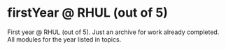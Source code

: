 # firstYear @ RHUL (out of 5)
First year @ RHUL (out of 5). Just an archive for work already completed. All modules for the year listed in topics.
